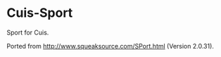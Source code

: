 Cuis-Sport
==========

Sport for Cuis.

Ported from http://www.squeaksource.com/SPort.html (Version 2.0.31).